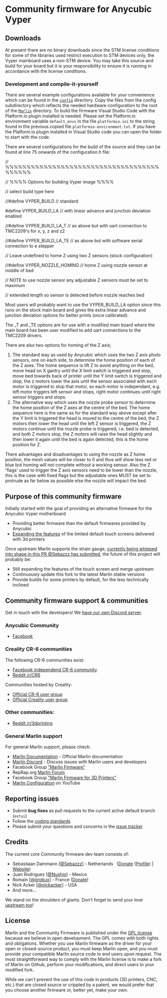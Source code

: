# Community firmware for Anycubic Vyper

## Downloads

At present there are no binary downloads since the STM license conditions for some of the libraries used restrict execution to STM devices only, the Vyper mainboard uses a non-STM device. 
You may take this source and build for your board but it is your responsibility to ensure it is running in accordance with the license conditions.


### Development and compile-it-yourself

There are several example configurations available for your convenience which can be found in the [`config`](./config) directory. Copy the files from the config subdirectory which reflects the needed hardware configuration to the root of the [`Marlin`](./Marlin) directory. To build the firmware Visual Studio Code with the Platform.io plugin installed is needed. Please set the Platform.io environment variable `default_envs` in the file `platformio.ini` to the string found in the previous copied file `platformio-environment.txt`.
If you have the Platform.io plugin installed in Visual Studio code you can open the folder to start with the code.

There are several configurations for the build of the source and they can be found at line 75 onwards of the configuration.h file:

// %%%%%%%%%%%%%%%%%%%%%%%%%%%%%%%%%%%%%%%%%%

// %%%% Options for building Vyper image %%%%


// select build type here

//#define VYPER_BUILD         // standard

#define VYPER_BUILD_LA      // with linear advance and junction deviation enabled

//#define VYPER_BUILD_LA_T    // as above but with uart connection to TMC2209's for x, y, z and z2

//#define VYPER_BUILD_LA_TE   // as above but with software serial connection to e stepper

// Leave undefined to home Z using two Z sensors (stock configuration)

//#define VYPER_NOZZLE_HOMING // home Z using nozzle sensor at middle of bed

// NOTE to use nozzle sensor any adjustable Z sensors must be set to maximum

// extended length so sensor is detected before nozzle reaches bed

Most users will probably want to use the VYPER_BUILD_LA option since this runs on the stock main board and gives the extra linear advance and junction deviation options for better prints (once calibrated).

The _T and _TE options are for use with a modified main board where the main board has been user modified to add uart connections to the TMC2209 drivers.

There are also two options for homing of the Z axis;
1. The standard way as used by Anycubic which uses the two Z axis photo sensors, one on each side, to determine the home position of each of the Z axes. 
	The home sequence is lift Z to avoid anything on the bed, 
	move head on X gantry until the X limit switch is triggered and stop, 
	move bed towards back of printer until the Y limit switch is triggered and stop, 
	the z motors lower the axis until the sensor associated with each motor is triggered to stop that motor, so each motor is independant, e.g. left motor triggers left sensor and stops, right motor continues until right sensor triggers and stops.
2. The alternative way which uses the nozzle probe sensor to determine the home position of the Z axes at the centre of the bed. 
	The home sequence here is the same as for the standard way above except after the Y limit is triggered the head is moved to the centre of the bed,
	the Z motors then lower the head until the left Z sensor is triggered,
	the Z motors continue until the nozzle probe is triggered, i.e. bed is detected, and both Z motors stop,
	the Z motors will raise the head slightly and then lower it again until the bed is again detected, this is the home position for Z.
	
There advantages and disadvantages to using the nozzle as Z home position, the mesh values will be closer to 0 and thus will show less red or blue but homing will not complete without a working sensor. Also the Z 'flags' used to trigger the Z axis sensors need to be lower than the nozzle, this is the case with fixed flags but the adjustable ones MUST be set to protrude as far below as possible else the nozzle will impact the bed.


## Purpose of this community firmware

Initially started with the goal of providing an alternative firmware for the Anycubic Vyper motherboard

- Providing better firmware than the default firmwares provided by Anycubic
- [Expanding the features](https://github.com/CR6Community/CR-6-touchscreen) of the limited default touch screens delivered with 3d printers

Once upstream Marlin supports the strain gauge, [currently being whipped into shape in this PR @Sebazzz has submitted](https://github.com/MarlinFirmware/Marlin/pull/19958), the future of this project will probably be:

- Still expanding the features of the touch screen and merge upstream
- Continuously update this fork to the latest Marlin stable versions
- Provide builds for some printers by default, for the less technically inclined

## Community firmware support & communities

Get in touch with the developers! We [have our own Discord server](https://discord.gg/RKrxYy3Q9N).


### Anycubic Community

- [Facebook](https://www.facebook.com/groups/anycubicvyper)

### Creality CR-6 communities
The following CR-6 communities exist:

- [Facebook independend CR-6 community](https://www.facebook.com/groups/cr6community)
- [Reddit /r/CR6](https://www.reddit.com/r/CR6/)

Communities hosted by Creality:

- [Official CR-6 user group](https://www.facebook.com/groups/CR6SECR6MAX)
- [Official Creality user group](https://www.facebook.com/groups/creality3dofficial)

### Other communities:

- [Reddit /r/3dprinting](https://www.reddit.com/r/3dprinting/)

### General Marlin support

For general Marlin support, please check:

- [Marlin Documentation](http://marlinfw.org) - Official Marlin documentation
- [Marlin Discord](https://discord.gg/n5NJ59y) - Discuss issues with Marlin users and developers
- Facebook Group ["Marlin Firmware"](https://www.facebook.com/groups/1049718498464482/)
- RepRap.org [Marlin Forum](http://forums.reprap.org/list.php?415)
- Facebook Group ["Marlin Firmware for 3D Printers"](https://www.facebook.com/groups/3Dtechtalk/)
- [Marlin Configuration](https://www.youtube.com/results?search_query=marlin+configuration) on YouTube


## Reporting issues

- Submit **bug fixes** as pull requests to the current active default branch (`extui`)
- Follow the [coding standards](https://marlinfw.org/docs/development/coding_standards.html)
- Please submit your questions and concerns in the [issue tracker](https://github.com/MarlinFirmware/Marlin/issues)

## Credits

The current core Community firmware dev team consists of:

 - Sebastiaan Dammann [[@Sebazzz](https://github.com/Sebazzz)] - Netherlands &nbsp; ([Donate](https://www.paypal.com/donate?hosted_button_id=YCH72S6WZQ5X4) ([Profile](https://www.paypal.com/paypalme/sebastiaandammann)) | [Website](https://damsteen.nl))
 - Juan Rodriguez [[@Nushio](https://github.com/Nushio)] - Mexico
 - Romain [[@grobux](https://github.com/grobux)] - France ([Donate](https://www.paypal.com/donate?hosted_button_id=CP2SAW4W9RBT4))
 - Nick Acker [[@nickacker](https://github.com/nickacker)] - USA
 - And more...

We stand on the shoulders of giants. Don't forget to send your love [upstream too](https://github.com/MarlinFirmware/Marlin)!

## License

Marlin and the Community Firmware is published under the [GPL license](/LICENSE) because we believe in open development. The GPL comes with both rights and obligations. Whether you use Marlin firmware as the driver for your open or closed-source product, you must keep Marlin open, and you must provide your compatible Marlin source code to end users upon request. The most straightforward way to comply with the Marlin license is to make a fork of Marlin on Github, perform your modifications, and direct users to your modified fork.

While we can't prevent the use of this code in products (3D printers, CNC, etc.) that are closed source or crippled by a patent, we would prefer that you choose another firmware or, better yet, make your own.
